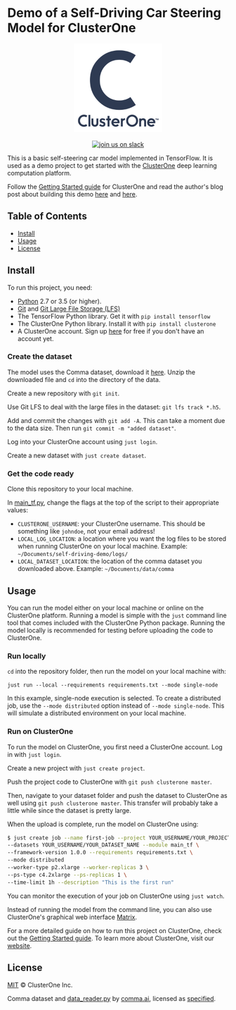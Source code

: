 # Demo of a Self-Driving Car Steering Model for ClusterOne

<p align="center">
<img src="c1_logo.png" alt="ClusterOne" width="200">
<br>
<br>
<a href="https://slackin-altdyjrdgq.now.sh"><img src="https://slackin-altdyjrdgq.now.sh/badge.svg" alt="join us on slack"></a>
</p>

This is a basic self-steering car model implemented in TensorFlow. It is used as a demo project to get started with the [ClusterOne](https://clusterone.com) deep learning computation platform.


Follow the [Getting Started guide](https://docs.clusterone.com/v1.0/docs/get-started) for ClusterOne and read the author's blog post about building this demo [here](https://medium.com/towards-data-science/what-i-learnt-building-a-simple-self-steering-car-in-tensorflow-c8d7cab6f6d) and [here](https://medium.com/@malomarrec/how-to-write-distributed-tensorflow-code-with-an-example-on-tensorport-70bf3306adcb).


## Table of Contents

- [Install](#install)
- [Usage](#usage)
- [License](#license)

## Install

To run this project, you need:

- [Python](https://python.org) 2.7 or 3.5 (or higher).
- [Git](https://git-scm.com/) and [Git Large File Storage (LFS)](https://git-lfs.github.com/)
- The TensorFlow Python library. Get it with `pip install tensorflow`
- The ClusterOne Python library. Install it with `pip install clusterone`
- A ClusterOne account. Sign up [here](https://clusterone.com) for free if you don't have an account yet.

### Create the dataset

The model uses the Comma dataset, download it [here](https://tensorport-public.s3.amazonaws.com/comma-train.zip). Unzip the downloaded file and `cd` into the directory of the data.

Create a new repository with `git init`.

Use Git LFS to deal with the large files in the dataset: `git lfs track *.h5`.

Add and commit the changes with `git add -A`. This can take a moment due to the data size. Then run `git commit -m "added dataset"`.

Log into your ClusterOne account using `just login`.

Create a new dataset with `just create dataset`.

### Get the code ready

Clone this repository to your local machine.

In [main_tf.py](/main_tf.py), change the flags at the top of the script to their appropriate values:

- `CLUSTERONE_USERNAME`: your ClusterOne username. This should be something like `johndoe`, not your email address!
- `LOCAL_LOG_LOCATION`: a location where you want the log files to be stored when running ClusterOne on your local machine. Example: `~/Documents/self-driving-demo/logs/`
- `LOCAL_DATASET_LOCATION`: the location of the comma dataset you downloaded above. Example: `~/Documents/data/comma`

## Usage

You can run the model either on your local machine or online on the ClusterOne platform. Running a model is simple with the `just` command line tool that comes included with the ClusterOne Python package. Running the model locally is recommended for testing before uploading the code to ClusterOne.

### Run locally

`cd` into the repository folder, then run the model on your local machine with:

```shell
just run --local --requirements requirements.txt --mode single-node
```

In this example, single-node execution is selected. To create a distributed job, use the `--mode distributed` option instead of `--mode single-node`. This will simulate a distributed environment on your local machine.

### Run on ClusterOne

To run the model on ClusterOne, you first need a ClusterOne account. Log in with `just login`.

Create a new project with `just create project`.

Push the project code to ClusterOne with `git push clusterone master`.

Then, navigate to your dataset folder and push the dataset to ClusterOne as well using `git push clusterone master`. This transfer will probably take a little while since the dataset is pretty large.

When the upload is complete, run the model on ClusterOne using:

```bash
$ just create job --name first-job --project YOUR_USERNAME/YOUR_PROJECT_NAME \
--datasets YOUR_USERNAME/YOUR_DATASET_NAME --module main_tf \
--framework-version 1.0.0 --requirements requirements.txt \
--mode distributed
--worker-type p2.xlarge --worker-replicas 3 \
--ps-type c4.2xlarge --ps-replicas 1 \
--time-limit 1h --description "This is the first run"
```

You can monitor the execution of your job on ClusterOne using `just watch`.

Instead of running the model from the command line, you can also use ClusterOne's graphical web interface [Matrix](https://clusterone.com/matrix).

For a more detailed guide on how to run this project on ClusterOne, check out the [Getting Started guide](https://docs.clusterone.com/v1.0/docs/get-started). To learn more about ClusterOne, visit our [website](https://clusterone.com).

## License

[MIT](LICENSE) © ClusterOne Inc.

Comma dataset and [data_reader.py](utils/data_reader.py) by [comma.ai](https://github.com/commaai/research), licensed as [specified](LICENSE_COMMA).
